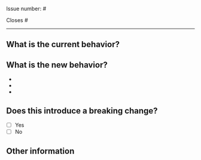 Issue number: #

Closes # <!-- Add issue # if this pr closes it. -->

---------

<!-- Please do not submit updates to dependencies unless it fixes an issue. -->

<!-- Please try to limit your pull request to one type (bugfix, feature, etc). Submit multiple pull requests if needed. -->

## What is the current behavior?
<!-- Please describe the current behavior that you are modifying. -->

## What is the new behavior?
<!-- Please describe the behavior or changes that are being added by this PR. -->

-
-
-

## Does this introduce a breaking change?

- [ ] Yes
- [ ] No

<!-- If this introduces a breaking change, please describe the impact and migration path for existing applications below. -->


## Other information

<!-- Any other information that is important to this PR such as screenshots of how the component looks before and after the change. -->
